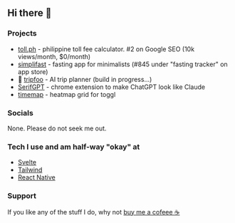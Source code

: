 ## Hi there 👋

### Projects

- [toll.ph](https://toll.ph/) - philippine toll fee calculator. #2 on Google SEO (10k views/month, $0/month)
- [simplifast](https://apps.apple.com/ph/app/simplifast-fasting-tracker/id6714461740) - fasting app for minimalists (#845 under "fasting tracker" on app store)
- 🚧 [tripfoo](https://tripfoo.com/) - AI trip planner (build in progress...)
- [SerifGPT]() - chrome extension to make ChatGPT look like Claude
- [timemap](https://timemap.cc/home) - heatmap grid for toggl

### Socials

None. Please do not seek me out.

### Tech I use and am half-way "okay" at

- [Svelte](https://svelte.dev/)
- [Tailwind](https://tailwindcss.com/)
- [React Native](https://reactnative.dev/)

### Support

If you like any of the stuff I do, why not [buy me a cofeee ☕️](https://www.buymeacoffee.com/ryanarnold)
